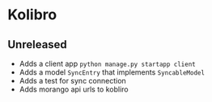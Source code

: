 # Kolibro 

## Unreleased 

- Adds a client app ``python manage.py startapp client``
- Adds a model `SyncEntry` that implements `SyncableModel`
- Adds a test for sync connection
- Adds morango api urls to kobliro